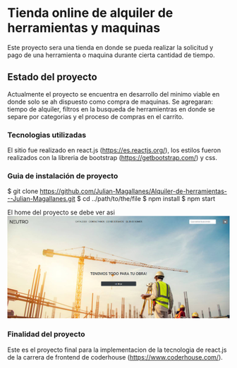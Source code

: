 # Tienda online de alquiler de herramientas y maquinas

Este proyecto sera una tienda en donde se pueda realizar la solicitud y pago de una herramienta o maquina durante cierta cantidad de tiempo.

## Estado del proyecto

Actualmente el proyecto se encuentra en desarrollo del minimo viable en donde solo se ah dispuesto como compra de maquinas. Se agregaran: tiempo de alquiler, filtros en la busqueda de herramientras en donde se separe por categorias y el proceso de compras en el carrito.

### Tecnologias utilizadas

El sitio fue realizado en react.js (https://es.reactjs.org/), los estilos fueron realizados con la libreria de bootstrap (https://getbootstrap.com/) y css.

### Guia de instalación de proyecto

$ git clone https://github.com/Julian-Magallanes/Alquiler-de-herramientas---Julian-Magallanes.git
$ cd ../path/to/the/file
$ npm install
$ npm start

El home del proyecto se debe ver asi
<img src="./public/assets/page.png"></img>

### Finalidad del proyecto

Este es el proyecto final para la implementacion de la tecnologia de react.js de la carrera de frontend de coderhouse (https://www.coderhouse.com/).
